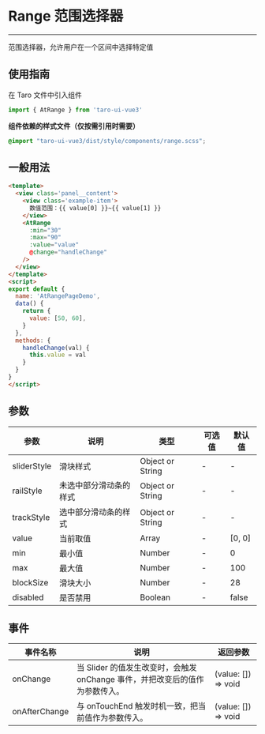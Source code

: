 # Range 范围选择器

---
范围选择器，允许用户在一个区间中选择特定值

## 使用指南
在 Taro 文件中引入组件

```typescript
import { AtRange } from 'taro-ui-vue3'
```

**组件依赖的样式文件（仅按需引用时需要）**

```scss
@import "taro-ui-vue3/dist/style/components/range.scss";
```

## 一般用法


```html
<template>
  <view class='panel__content'>
    <view class='example-item'>
      数值范围：{{ value[0] }}~{{ value[1] }}
    </view>
    <AtRange
      :min="30"
      :max="90"
      :value="value"
      @change="handleChange"
    />
  </view>
</template>
<script>
export default {
  name: 'AtRangePageDemo',
  data() {
    return {
      value: [50, 60],
    }
  },
  methods: {
    handleChange(val) {
      this.value = val
    }
  }
}
</script>
```


## 参数

| 参数       | 说明       | 类型    | 可选值    | 默认值   |
| ---------- | -------- | ------- | -------- | -------- |
| sliderStyle | 滑块样式 | Object or String  | - | - |
| railStyle | 未选中部分滑动条的样式 | Object or String  | - | - |
| trackStyle | 选中部分滑动条的样式 | Object or String  | - | - |
| value | 当前取值 | Array  | - | [0, 0] |
| min | 最小值 | Number  | - | 0 |
| max | 最大值 | Number  | - | 100 |
| blockSize | 滑块大小 | Number  | - | 28 |
| disabled | 是否禁用 | Boolean  | - | false |

## 事件

| 事件名称 | 说明          | 返回参数  |
|---------- |-------------- |---------- |
| onChange | 当 Slider 的值发生改变时，会触发 onChange 事件，并把改变后的值作为参数传入。 | (value: []) => void  |
| onAfterChange | 与 onTouchEnd 触发时机一致，把当前值作为参数传入。 | (value: []) => void |
